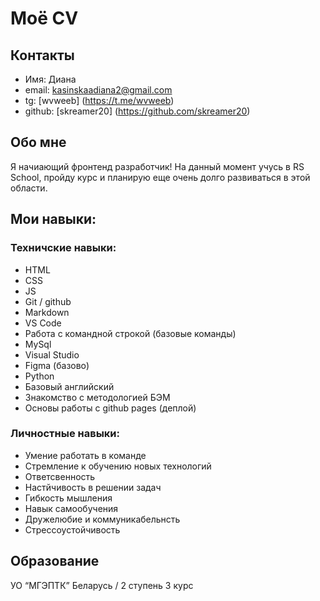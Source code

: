 # Моё CV

## Контакты
- Имя: Диана
- email: kasinskaadiana2@gmail.com
- tg: [wvweeb] (https://t.me/wvweeb)
- github: [skreamer20] (https://github.com/skreamer20)

## Обо мне
Я начиающий фронтенд разработчик! На данный момент учусь в RS School, пройду курс и планирую еще очень долго развиваться в этой области. 


## Мои навыки:

### Техничские навыки:
- HTML
- CSS
- JS
- Git / github
- Markdown
- VS Code
- Работа с командной строкой (базовые команды)
- MySql
- Visual Studio
- Figma (базово)
- Python
- Базовый английский
- Знакомство с методологией БЭМ
- Основы работы с github pages (деплой)

### Личностные навыки:
- Умение работать в команде
- Стремление к обучению новых технологий
- Ответсвенность
- Настйчивость в решении задач
- Гибкость мышления
- Навык самообучения
- Дружелюбие и коммуникабельнсть
- Стрессоустойчивость 

## Образование
УО “МГЭПТК” Беларусь / 2 ступень 3 курс